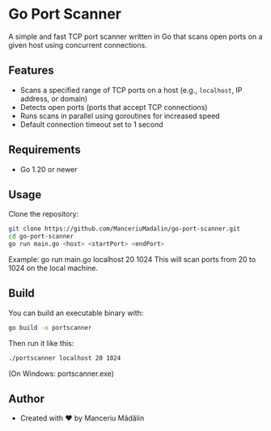 # Go Port Scanner

A simple and fast TCP port scanner written in Go that scans open ports on a given host using concurrent connections.

## Features

- Scans a specified range of TCP ports on a host (e.g., `localhost`, IP address, or domain)
- Detects open ports (ports that accept TCP connections)
- Runs scans in parallel using goroutines for increased speed
- Default connection timeout set to 1 second

## Requirements

- Go 1.20 or newer

## Usage

Clone the repository:

```bash
git clone https://github.com/ManceriuMadalin/go-port-scanner.git
cd go-port-scanner
go run main.go <host> <startPort> <endPort>
```

Example:
go run main.go localhost 20 1024
This will scan ports from 20 to 1024 on the local machine.

## Build

You can build an executable binary with:

```bash
go build -o portscanner
```

Then run it like this:

``` bash
./portscanner localhost 20 1024
```

(On Windows: portscanner.exe)


## Author

- Created with ❤️ by Manceriu Mădălin
